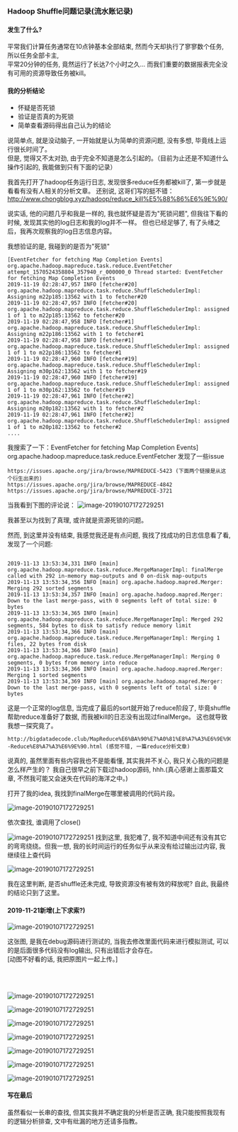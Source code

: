 ### Hadoop Shuffle问题记录(流水账记录)

#### 发生了什么?

平常我们计算任务通常在10点钟基本全部结束, 然而今天却执行了寥寥数个任务, 所以任务全部卡主, <br />
平常20分钟的任务, 竟然运行了长达7个小时之久...
而我们重要的数据报表完全没有可用的资源导致任务被kill。


#### 我的分析结论

* 怀疑是否死锁
* 验证是否真的为死锁
* 简单查看源码得出自己认为的结论

说简单点, 就是没动脑子, 一开始就是认为简单的资源问题, 没有多想, 毕竟线上运行很长时间了。<br />
但是, 觉得又不太对劲, 由于完全不知道是怎么引起的。（目前为止还是不知道什么操作引起的, 我能做到只有下面的记录）


我首先打开了hadoop任务运行日志, 发现很多reduce任务都被kill了, 第一步就是看看有没有人相关的分析文章。
还别说, 这哥们写的挺不错： http://www.chongblog.xyz/hadoop/reduce_kill%E5%88%86%E6%9E%90/

说实话, 他的问题几乎和我是一样的, 我也就怀疑是否为"死锁问题", 但我往下看的时候, 发现其实他的log日志和我的log并不一样。
但也已经足够了, 有了头绪之后，我再次观察我的log日志信息内容。

我想验证的是, 我碰到的是否为"死锁"
```Text
[EventFetcher for fetching Map Completion Events] org.apache.hadoop.mapreduce.task.reduce.EventFetcher attempt_1570524358804_357940_r_000000_0 Thread started: EventFetcher for fetching Map Completion Events
2019-11-19 02:28:47,957 INFO [fetcher#20] org.apache.hadoop.mapreduce.task.reduce.ShuffleSchedulerImpl: Assigning m22p185:13562 with 1 to fetcher#20
2019-11-19 02:28:47,957 INFO [fetcher#20] org.apache.hadoop.mapreduce.task.reduce.ShuffleSchedulerImpl: assigned 1 of 1 to m22p185:13562 to fetcher#20
2019-11-19 02:28:47,958 INFO [fetcher#1] org.apache.hadoop.mapreduce.task.reduce.ShuffleSchedulerImpl: Assigning m22p186:13562 with 1 to fetcher#1
2019-11-19 02:28:47,958 INFO [fetcher#1] org.apache.hadoop.mapreduce.task.reduce.ShuffleSchedulerImpl: assigned 1 of 1 to m22p186:13562 to fetcher#1
2019-11-19 02:28:47,960 INFO [fetcher#19] org.apache.hadoop.mapreduce.task.reduce.ShuffleSchedulerImpl: Assigning m30p162:13562 with 1 to fetcher#19
2019-11-19 02:28:47,960 INFO [fetcher#19] org.apache.hadoop.mapreduce.task.reduce.ShuffleSchedulerImpl: assigned 1 of 1 to m30p162:13562 to fetcher#19
2019-11-19 02:28:47,961 INFO [fetcher#2] org.apache.hadoop.mapreduce.task.reduce.ShuffleSchedulerImpl: Assigning m20p182:13562 with 1 to fetcher#2
2019-11-19 02:28:47,961 INFO [fetcher#2] org.apache.hadoop.mapreduce.task.reduce.ShuffleSchedulerImpl: assigned 1 of 1 to m20p182:13562 to fetcher#2
....
```

我搜索了一下：EventFetcher for fetching Map Completion Events] org.apache.hadoop.mapreduce.task.reduce.EventFetcher
发现了一些issue <br />

```Text
https://issues.apache.org/jira/browse/MAPREDUCE-5423 (下面两个链接是从这个衍生出来的)
https://issues.apache.org/jira/browse/MAPREDUCE-4842
https://issues.apache.org/jira/browse/MAPREDUCE-3721
```

当我看到下图的评论说：
![image-20190107172729251](https://github.com/basebase/img_server/blob/master/hadoop%E7%B3%BB%E5%88%97%E6%96%87%E7%AB%A0%E5%9B%BE%E7%89%87%E9%9B%86%E5%90%88/shuffle001.png?raw=true)

我甚至以为找到了真理, 或许就是资源死锁的问题。


然而, 到这里并没有结束, 我感觉我还是有点问题, 我找了找成功的日志信息看了看, 发现了一个问题:
```Text

2019-11-13 13:53:34,331 INFO [main] org.apache.hadoop.mapreduce.task.reduce.MergeManagerImpl: finalMerge called with 292 in-memory map-outputs and 0 on-disk map-outputs
2019-11-13 13:53:34,356 INFO [main] org.apache.hadoop.mapred.Merger: Merging 292 sorted segments
2019-11-13 13:53:34,357 INFO [main] org.apache.hadoop.mapred.Merger: Down to the last merge-pass, with 0 segments left of total size: 0 bytes
2019-11-13 13:53:34,365 INFO [main] org.apache.hadoop.mapreduce.task.reduce.MergeManagerImpl: Merged 292 segments, 584 bytes to disk to satisfy reduce memory limit
2019-11-13 13:53:34,366 INFO [main] org.apache.hadoop.mapreduce.task.reduce.MergeManagerImpl: Merging 1 files, 22 bytes from disk
2019-11-13 13:53:34,366 INFO [main] org.apache.hadoop.mapreduce.task.reduce.MergeManagerImpl: Merging 0 segments, 0 bytes from memory into reduce
2019-11-13 13:53:34,366 INFO [main] org.apache.hadoop.mapred.Merger: Merging 1 sorted segments
2019-11-13 13:53:34,369 INFO [main] org.apache.hadoop.mapred.Merger: Down to the last merge-pass, with 0 segments left of total size: 0 bytes
```

这是一个正常的log信息, 当完成了最后的sort就开始了reduce阶段了, 毕竟shuffle帮助reduce准备好了数据, 而我被kill的日志没有出现过finalMerge。
这也就导致我想一探究竟了。

```Text
http://bigdatadecode.club/MapReduce%E6%BA%90%E7%A0%81%E8%A7%A3%E6%9E%90--Reduce%E8%A7%A3%E6%9E%90.html (感觉不错, 一篇reduce分析文章)
```

说真的, 虽然里面有些内容我也不是能看懂, 其实我并不关心, 我只关心我的问题是怎么样产生的？
我自己很早之前下载过hadoop源码, hhh.(真心感谢上面那篇文章, 不然我可能又会迷失在代码的海洋之中。)

打开了我的idea, 我找到finalMerge在哪里被调用的代码片段。


![image-20190107172729251](https://github.com/basebase/img_server/blob/master/hadoop%E7%B3%BB%E5%88%97%E6%96%87%E7%AB%A0%E5%9B%BE%E7%89%87%E9%9B%86%E5%90%88/shuffle002.png?raw=true)

依次查找, 谁调用了close()


![image-20190107172729251](https://github.com/basebase/img_server/blob/master/hadoop%E7%B3%BB%E5%88%97%E6%96%87%E7%AB%A0%E5%9B%BE%E7%89%87%E9%9B%86%E5%90%88/shuffle003.png?raw=true)
找到这里, 我犯难了, 我不知道中间还有没有其它的弯弯绕绕。但我一想, 我的长时间运行的任务似乎从来没有给过输出过内容, 我继续往上查代码

![image-20190107172729251](https://github.com/basebase/img_server/blob/master/hadoop%E7%B3%BB%E5%88%97%E6%96%87%E7%AB%A0%E5%9B%BE%E7%89%87%E9%9B%86%E5%90%88/shuffle004.png?raw=true)

我在这里判断, 是否shuffle还未完成, 导致资源没有被有效的释放呢?
自此, 我最终的结论只到了这里。


#### 2019-11-21新增(上下求索?)
![image-20190107172729251](https://github.com/basebase/img_server/blob/master/hadoop%E7%B3%BB%E5%88%97%E6%96%87%E7%AB%A0%E5%9B%BE%E7%89%87%E9%9B%86%E5%90%88/shuffle005.gif?raw=true)

这张图, 是我在debug源码进行测试的, 当我去修改里面代码来进行模拟测试, 可以的是后面很多代码没有log输出, 只有出错后才会存在。<br />
[动图不好看的话, 我把原图片一起上传。] <br /><br /><br /><br />

![image-20190107172729251](https://github.com/basebase/img_server/blob/master/hadoop%E7%B3%BB%E5%88%97%E6%96%87%E7%AB%A0%E5%9B%BE%E7%89%87%E9%9B%86%E5%90%88/shuffle006.png?raw=true)

![image-20190107172729251](https://github.com/basebase/img_server/blob/master/hadoop%E7%B3%BB%E5%88%97%E6%96%87%E7%AB%A0%E5%9B%BE%E7%89%87%E9%9B%86%E5%90%88/shuffle007.png?raw=true)

![image-20190107172729251](https://github.com/basebase/img_server/blob/master/hadoop%E7%B3%BB%E5%88%97%E6%96%87%E7%AB%A0%E5%9B%BE%E7%89%87%E9%9B%86%E5%90%88/shuffle008.png?raw=true)

![image-20190107172729251](https://github.com/basebase/img_server/blob/master/hadoop%E7%B3%BB%E5%88%97%E6%96%87%E7%AB%A0%E5%9B%BE%E7%89%87%E9%9B%86%E5%90%88/shuffle009.png?raw=true)

![image-20190107172729251](https://github.com/basebase/img_server/blob/master/hadoop%E7%B3%BB%E5%88%97%E6%96%87%E7%AB%A0%E5%9B%BE%E7%89%87%E9%9B%86%E5%90%88/shuffle0010.png?raw=true)

![image-20190107172729251](https://github.com/basebase/img_server/blob/master/hadoop%E7%B3%BB%E5%88%97%E6%96%87%E7%AB%A0%E5%9B%BE%E7%89%87%E9%9B%86%E5%90%88/shuffle0011.png?raw=true)

![image-20190107172729251](https://github.com/basebase/img_server/blob/master/hadoop%E7%B3%BB%E5%88%97%E6%96%87%E7%AB%A0%E5%9B%BE%E7%89%87%E9%9B%86%E5%90%88/shuffle0012.png?raw=true)





#### 写在最后
虽然看似一长串的查找, 但其实我并不确定我的分析是否正确, 我只能按照我现有的逻辑分析排查, 文中有纰漏的地方还请多指教。
